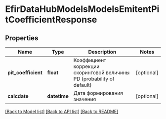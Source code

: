 # EfirDataHubModelsModelsEmitentPitCoefficientResponse

## Properties
Name | Type | Description | Notes
------------ | ------------- | ------------- | -------------
**pit_coefficient** | **float** | Коэффициент коррекции скоринговой величины PD (probability of default) | [optional] 
**calcdate** | **datetime** | Дата формирования значения | [optional] 

[[Back to Model list]](../README.md#documentation-for-models) [[Back to API list]](../README.md#documentation-for-api-endpoints) [[Back to README]](../README.md)

